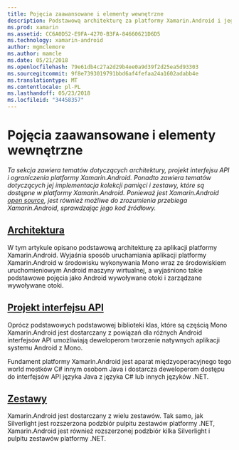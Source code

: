 ```yaml
---
title: Pojęcia zaawansowane i elementy wewnętrzne
description: Podstawową architekturę za platformy Xamarin.Android i jego projekt interfejsu API.
ms.prod: xamarin
ms.assetid: CC6A0D52-E9FA-4270-B3FA-84660621D6D5
ms.technology: xamarin-android
author: mgmclemore
ms.author: mamcle
ms.date: 05/21/2018
ms.openlocfilehash: 79e61db4c27a2d29b4ee0a9d39f2d25ea5d93303
ms.sourcegitcommit: 9f8e7393019791bbd6af4fefaa24a1602adabb4e
ms.translationtype: MT
ms.contentlocale: pl-PL
ms.lasthandoff: 05/23/2018
ms.locfileid: "34458357"
---
```

# <a name="advanced-concepts-and-internals"></a>Pojęcia zaawansowane i elementy wewnętrzne

_Ta sekcja zawiera tematów dotyczących architektury, projekt interfejsu API i ograniczenia platformy Xamarin.Android. Ponadto zawiera tematów dotyczących jej implementacja kolekcji pamięci i zestawy, które są dostępne w platformy Xamarin.Android. Ponieważ jest Xamarin.Android [open source](https://github.com/xamarin/xamarin-android), jest również możliwe do zrozumienia przebiega Xamarin.Android, sprawdzając jego kod źródłowy._


##  <a name="architectureandroidinternalsarchitecturemd"></a>[Architektura](~/android/internals/architecture.md)

W tym artykule opisano podstawową architekturę za aplikacji platformy Xamarin.Android. Wyjaśnia sposób uruchamiania aplikacji platformy Xamarin.Android w środowisku wykonywania Mono wraz ze środowiskiem uruchomieniowym Android maszyny wirtualnej, a wyjaśniono takie podstawowe pojęcia jako Android wywoływane otoki i zarządzane wywoływane otoki. 



##  <a name="api-designandroidinternalsapi-designmd"></a>[Projekt interfejsu API](~/android/internals/api-design.md)

Oprócz podstawowych podstawowej biblioteki klas, które są częścią Mono Xamarin.Android jest dostarczany z powiązań dla różnych Android interfejsów API umożliwiają deweloperom tworzenie natywnych aplikacji systemu Android z Mono.

Fundament platformy Xamarin.Android jest aparat międzyoperacyjnego tego world mostków C# innym osobom Java i dostarcza deweloperom dostępu do interfejsów API języka Java z języka C# lub innych języków .NET.



##  <a name="assembliescross-platforminternalsavailable-assembliesmd"></a>[Zestawy](~/cross-platform/internals/available-assemblies.md)

Xamarin.Android jest dostarczany z wielu zestawów. Tak samo, jak Silverlight jest rozszerzona podzbiór pulpitu zestawów platformy .NET, Xamarin.Android jest również rozszerzonej podzbiór kilka Silverlight i pulpitu zestawów platformy .NET. 

